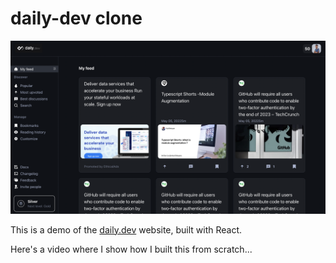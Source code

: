 # daily-dev clone

![Website Screenshot](./website-screenshot.png)

This is a demo of the [daily.dev](https://app.daily.dev/) website, built with React.

Here's a video where I show how I built this from scratch...
